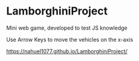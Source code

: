 # LamborghiniProject
Mini web game, developed to test JS knowledge

Use Arrow Keys to move the vehicles on the x-axis

https://nahuel1077.github.io/LamborghiniProject/
